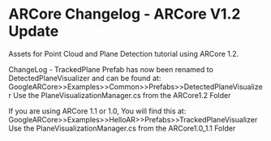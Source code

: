 # ARCore Changelog - ARCore V1.2 Update 
Assets for Point Cloud and Plane Detection tutorial using ARCore 1.2.

ChangeLog - TrackedPlane Prefab has now been renamed to DetectedPlaneVisualizer
and can be found at:
GoogleARCore>>Examples>>Common>>Prefabs>>DetectedPlaneVisualizer
Use the PlaneVisualizationManager.cs from the ARCore1.2 Folder

If you are using ARCore 1.1 or 1.0, You will find this at:
GoogleARCore>>Examples>>HelloAR>>Prefabs>>TrackedPlaneVisualizer
Use the PlaneVisualizationManager.cs from the ARCore1.0_1.1 Folder

